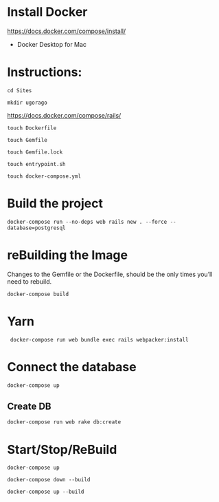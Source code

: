 # Install Docker

https://docs.docker.com/compose/install/

- Docker Desktop for Mac

# Instructions:

`cd Sites`

`mkdir ugorago`

https://docs.docker.com/compose/rails/

`touch Dockerfile`

`touch Gemfile`

`touch Gemfile.lock`

`touch entrypoint.sh`

`touch docker-compose.yml`

# Build the project

`docker-compose run --no-deps web rails new . --force --database=postgresql`


# reBuilding the Image

 Changes to the Gemfile or the Dockerfile, should be the only times you’ll need to rebuild.

`docker-compose build`

# Yarn

` docker-compose run web bundle exec rails webpacker:install`

# Connect the database

`docker-compose up`

## Create DB

`docker-compose run web rake db:create`


# Start/Stop/ReBuild

`docker-compose up`

`docker-compose down --build`

`docker-compose up --build`

